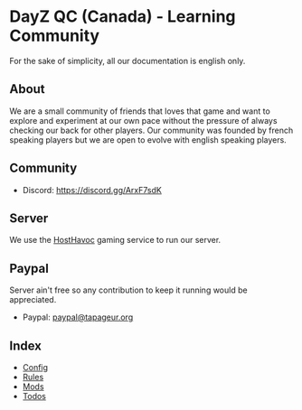# DayZ QC (Canada) - Learning Community

For the sake of simplicity, all our documentation is english only.

## About

We are a small community of friends that loves that game and want to explore and experiment at our own pace without the pressure of always checking our back for other players. Our community was founded by french speaking players but we are open to evolve with english speaking players.

## Community 

* Discord: https://discord.gg/ArxF7sdK

## Server

We use the [HostHavoc](https://hosthavoc.com/) gaming service to run our server.

## Paypal

Server ain't free so any contribution to keep it running would be appreciated.

* Paypal: paypal@tapageur.org

## Index

* [Config]()
* [Rules](https://github.com/tapageur/workspace-dayz-havoc/blob/main/rules.md)
* [Mods](https://github.com/tapageur/workspace-dayz-havoc/blob/main/mods-infos.md)
* [Todos](https://github.com/tapageur/workspace-dayz-havoc/blob/main/todos.md)
